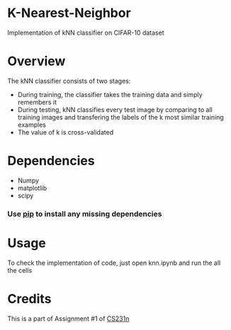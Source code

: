# K-Nearest-Neighbor

Implementation of kNN classifier on CIFAR-10 dataset


Overview
============

The kNN classifier consists of two stages:
* During training, the classifier takes the training data and simply remembers it
* During testing, kNN classifies every test image by comparing to all training images and transfering the labels of the k most similar training examples
* The value of k is cross-validated


Dependencies
============

* Numpy 
* matplotlib
* scipy 
### Use [pip](https://pypi.python.org/pypi/pip) to install any missing dependencies


Usage
===========

To check the implementation of code, just open knn.ipynb and run the all the cells


Credits
===========

This is a part of Assignment #1 of [CS231n](http://cs231n.github.io/)
